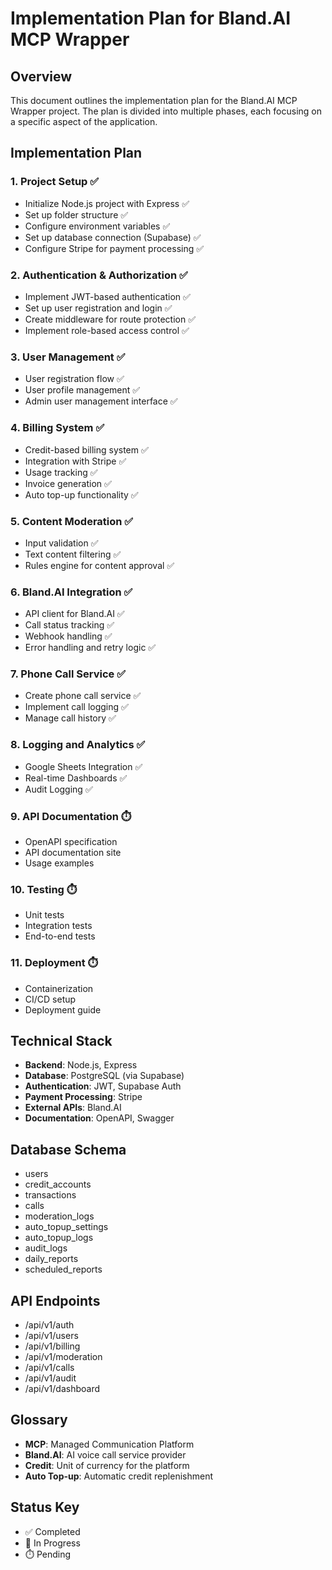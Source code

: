 # Implementation Plan for Bland.AI MCP Wrapper

## Overview
This document outlines the implementation plan for the Bland.AI MCP Wrapper project. The plan is divided into multiple phases, each focusing on a specific aspect of the application.

## Implementation Plan

### 1. Project Setup ✅
- Initialize Node.js project with Express ✅
- Set up folder structure ✅
- Configure environment variables ✅
- Set up database connection (Supabase) ✅
- Configure Stripe for payment processing ✅

### 2. Authentication & Authorization ✅
- Implement JWT-based authentication ✅
- Set up user registration and login ✅
- Create middleware for route protection ✅
- Implement role-based access control ✅

### 3. User Management ✅
- User registration flow ✅
- User profile management ✅
- Admin user management interface ✅

### 4. Billing System ✅
- Credit-based billing system ✅
- Integration with Stripe ✅
- Usage tracking ✅
- Invoice generation ✅
- Auto top-up functionality ✅

### 5. Content Moderation ✅
- Input validation ✅
- Text content filtering ✅
- Rules engine for content approval ✅

### 6. Bland.AI Integration ✅
- API client for Bland.AI ✅
- Call status tracking ✅
- Webhook handling ✅
- Error handling and retry logic ✅

### 7. Phone Call Service ✅
- Create phone call service ✅
- Implement call logging ✅
- Manage call history ✅

### 8. Logging and Analytics ✅
- Google Sheets Integration ✅
- Real-time Dashboards ✅
- Audit Logging ✅

### 9. API Documentation ⏱️
- OpenAPI specification
- API documentation site
- Usage examples

### 10. Testing ⏱️
- Unit tests
- Integration tests
- End-to-end tests

### 11. Deployment ⏱️
- Containerization
- CI/CD setup
- Deployment guide

## Technical Stack
- **Backend**: Node.js, Express
- **Database**: PostgreSQL (via Supabase)
- **Authentication**: JWT, Supabase Auth
- **Payment Processing**: Stripe
- **External APIs**: Bland.AI
- **Documentation**: OpenAPI, Swagger

## Database Schema
- users
- credit_accounts
- transactions
- calls
- moderation_logs
- auto_topup_settings
- auto_topup_logs
- audit_logs
- daily_reports
- scheduled_reports

## API Endpoints
- /api/v1/auth
- /api/v1/users
- /api/v1/billing
- /api/v1/moderation
- /api/v1/calls
- /api/v1/audit
- /api/v1/dashboard

## Glossary
- **MCP**: Managed Communication Platform
- **Bland.AI**: AI voice call service provider
- **Credit**: Unit of currency for the platform
- **Auto Top-up**: Automatic credit replenishment

## Status Key
- ✅ Completed
- 🔄 In Progress
- ⏱️ Pending
